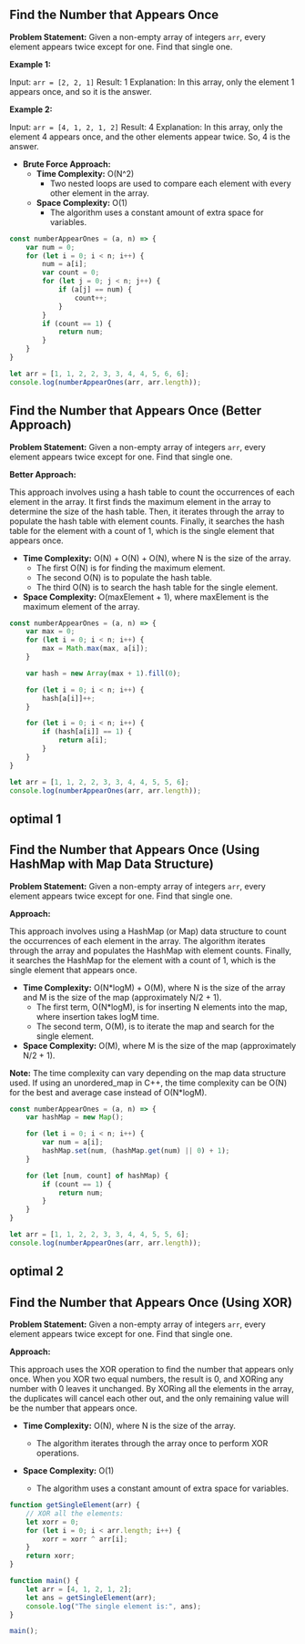 ## Find the Number that Appears Once

**Problem Statement:** Given a non-empty array of integers `arr`, every element appears twice except for one. Find that single one.

**Example 1:**

Input: `arr = [2, 2, 1]`
Result: 1
Explanation: In this array, only the element 1 appears once, and so it is the answer.

**Example 2:**

Input: `arr = [4, 1, 2, 1, 2]`
Result: 4
Explanation: In this array, only the element 4 appears once, and the other elements appear twice. So, 4 is the answer.

- **Brute Force Approach:**
  - **Time Complexity:** O(N^2)
    - Two nested loops are used to compare each element with every other element in the array.
  - **Space Complexity:** O(1)
    - The algorithm uses a constant amount of extra space for variables.

```javascript
const numberAppearOnes = (a, n) => {
    var num = 0;
    for (let i = 0; i < n; i++) {
        num = a[i];
        var count = 0;
        for (let j = 0; j < n; j++) {
            if (a[j] == num) {
                count++;
            }
        }
        if (count == 1) {
            return num;
        }
    }
}

let arr = [1, 1, 2, 2, 3, 3, 4, 4, 5, 6, 6];
console.log(numberAppearOnes(arr, arr.length));
```

## Find the Number that Appears Once (Better Approach)

**Problem Statement:** Given a non-empty array of integers `arr`, every element appears twice except for one. Find that single one.

**Better Approach:**

This approach involves using a hash table to count the occurrences of each element in the array. It first finds the maximum element in the array to determine the size of the hash table. Then, it iterates through the array to populate the hash table with element counts. Finally, it searches the hash table for the element with a count of 1, which is the single element that appears once.

- **Time Complexity:** O(N) + O(N) + O(N), where N is the size of the array.
  - The first O(N) is for finding the maximum element.
  - The second O(N) is to populate the hash table.
  - The third O(N) is to search the hash table for the single element.
- **Space Complexity:** O(maxElement + 1), where maxElement is the maximum element of the array.

```javascript
const numberAppearOnes = (a, n) => {
    var max = 0;
    for (let i = 0; i < n; i++) {
        max = Math.max(max, a[i]);
    }

    var hash = new Array(max + 1).fill(0);

    for (let i = 0; i < n; i++) {
        hash[a[i]]++;
    }

    for (let i = 0; i < n; i++) {
        if (hash[a[i]] == 1) {
            return a[i];
        }
    }
}

let arr = [1, 1, 2, 2, 3, 3, 4, 4, 5, 5, 6];
console.log(numberAppearOnes(arr, arr.length));
```

## optimal 1
## Find the Number that Appears Once (Using HashMap with Map Data Structure)

**Problem Statement:** Given a non-empty array of integers `arr`, every element appears twice except for one. Find that single one.

**Approach:**

This approach involves using a HashMap (or Map) data structure to count the occurrences of each element in the array. The algorithm iterates through the array and populates the HashMap with element counts. Finally, it searches the HashMap for the element with a count of 1, which is the single element that appears once.

- **Time Complexity:** O(N*logM) + O(M), where N is the size of the array and M is the size of the map (approximately N/2 + 1).
  - The first term, O(N*logM), is for inserting N elements into the map, where insertion takes logM time.
  - The second term, O(M), is to iterate the map and search for the single element.
- **Space Complexity:** O(M), where M is the size of the map (approximately N/2 + 1).

**Note:** The time complexity can vary depending on the map data structure used. If using an unordered_map in C++, the time complexity can be O(N) for the best and average case instead of O(N*logM).

```javascript
const numberAppearOnes = (a, n) => {
    var hashMap = new Map();

    for (let i = 0; i < n; i++) {
        var num = a[i];
        hashMap.set(num, (hashMap.get(num) || 0) + 1);
    }

    for (let [num, count] of hashMap) {
        if (count == 1) {
            return num;
        }
    }
}

let arr = [1, 1, 2, 2, 3, 3, 4, 4, 5, 5, 6];
console.log(numberAppearOnes(arr, arr.length));
```

## optimal 2
## Find the Number that Appears Once (Using XOR)

**Problem Statement:** Given a non-empty array of integers `arr`, every element appears twice except for one. Find that single one.

**Approach:**

This approach uses the XOR operation to find the number that appears only once. When you XOR two equal numbers, the result is 0, and XORing any number with 0 leaves it unchanged. By XORing all the elements in the array, the duplicates will cancel each other out, and the only remaining value will be the number that appears once.

- **Time Complexity:** O(N), where N is the size of the array.
  - The algorithm iterates through the array once to perform XOR operations.

- **Space Complexity:** O(1)
  - The algorithm uses a constant amount of extra space for variables.

```javascript
function getSingleElement(arr) {
    // XOR all the elements:
    let xorr = 0;
    for (let i = 0; i < arr.length; i++) {
        xorr = xorr ^ arr[i];
    }
    return xorr;
}

function main() {
    let arr = [4, 1, 2, 1, 2];
    let ans = getSingleElement(arr);
    console.log("The single element is:", ans);
}

main();
```


